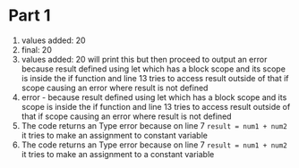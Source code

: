 # Part 1 

1. values added: 20
2. final: 20
3. values added: 20 will print this but then proceed to output an error because result defined using let which has a block scope and its scope is inside the if function and line 13 tries to access result outside of that if scope causing an error where result is not defined 
4. error - because result defined using let which has a block scope and its scope is inside the if function and line 13 tries to access result outside of that if scope causing an error where result is not defined 
5. The code returns an Type error because on line 7 `result = num1 + num2` it tries to make an assignment to constant variable
6. The code returns an Type error because on line 7  `result = num1 + num2` it tries  to make an assignment to a constant variable

